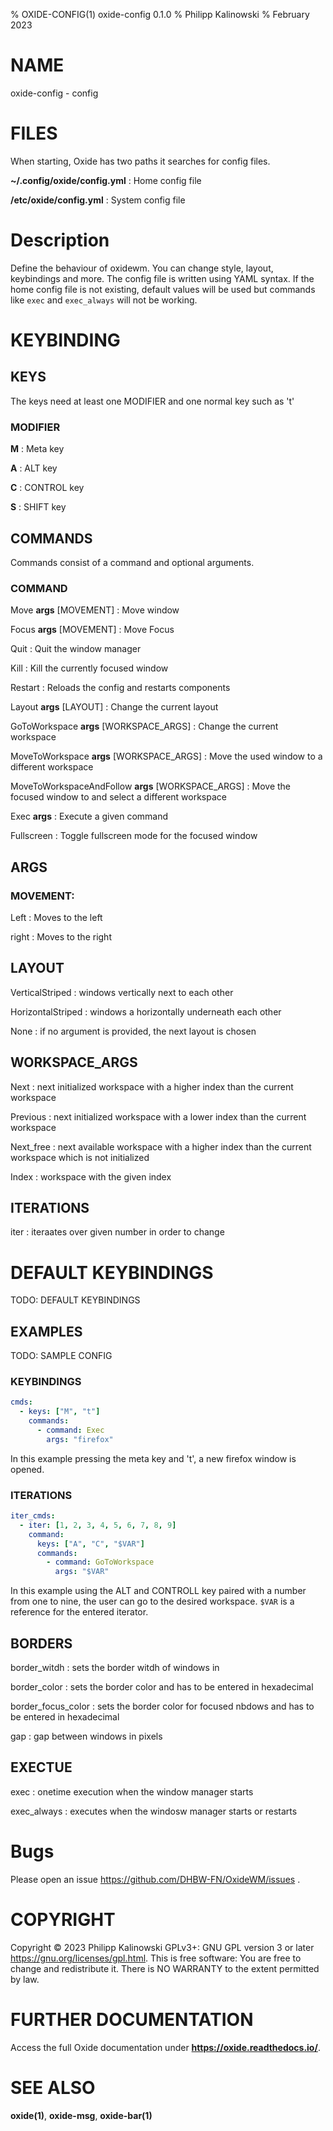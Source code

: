 % OXIDE-CONFIG(1) oxide-config 0.1.0
% Philipp Kalinowski
% February 2023

# NAME

oxide-config - config

# FILES

When starting, Oxide has two paths it searches for config files.

**~/.config/oxide/config.yml**
: Home config file

**/etc/oxide/config.yml**
: System config file

# Description

Define the behaviour of oxidewm. You can change style, layout, keybindings and more.
The config file is written using YAML syntax.
If the home config file is not existing, default values will be used but commands like `exec` and `exec_always` will not be working.

# KEYBINDING

## KEYS

The keys need at least one MODIFIER and one normal key such as 't'

### MODIFIER

**M**
: Meta key

**A**
: ALT key

**C**
: CONTROL key

**S**
: SHIFT key

## COMMANDS

Commands consist of a command and optional arguments.

### COMMAND

Move **args** [MOVEMENT]
: Move window

Focus **args** [MOVEMENT]
: Move Focus

Quit
: Quit the window manager

Kill
: Kill the currently focused window

Restart
: Reloads the config and restarts components

Layout **args** [LAYOUT]
: Change the current layout

GoToWorkspace **args** [WORKSPACE_ARGS]
: Change the current workspace

MoveToWorkspace **args** [WORKSPACE_ARGS]
: Move the used window to a different workspace

MoveToWorkspaceAndFollow **args** [WORKSPACE_ARGS]
: Move the focused window to and select a different workspace

Exec **args** <COMMAND>
: Execute a given command

Fullscreen
: Toggle fullscreen mode for the focused window

## ARGS

### MOVEMENT:

Left
: Moves to the left

right
: Moves to the right

## LAYOUT

VerticalStriped
: windows vertically next to each other

HorizontalStriped
: windows a horizontally underneath each other

None
: if no argument is provided, the next layout is chosen

## WORKSPACE_ARGS

Next
: next initialized workspace with a higher index than the current workspace

Previous
: next initialized workspace with a lower index than the current workspace

Next_free
: next available workspace with a higher index than the current workspace which is not initialized

Index
: workspace with the given index

## ITERATIONS

iter
: iteraates over given number in order to change

# DEFAULT KEYBINDINGS

TODO: DEFAULT KEYBINDINGS

## EXAMPLES

TODO: SAMPLE CONFIG

### KEYBINDINGS

```yaml
cmds:
  - keys: ["M", "t"]
    commands:
      - command: Exec
        args: "firefox"
```

In this example pressing the meta key and 't', a new firefox window is opened.

### ITERATIONS

```yaml
iter_cmds:
  - iter: [1, 2, 3, 4, 5, 6, 7, 8, 9]
    command:
      keys: ["A", "C", "$VAR"]
      commands:
        - command: GoToWorkspace
          args: "$VAR"
```

In this example using the ALT and CONTROLL key paired with a number from one to nine, the user can go to the desired workspace.
`$VAR` is a reference for the entered iterator.

## BORDERS

border_witdh
: sets the border witdh of windows in

border_color
: sets the border color and has to be entered in hexadecimal

border_focus_color
: sets the border color for focused nbdows and has to be entered in hexadecimal

gap
: gap between windows in pixels

## EXECTUE

exec
: onetime execution when the window manager starts

exec_always
: executes when the windosw manager starts or restarts

# Bugs

Please open an issue <https://github.com/DHBW-FN/OxideWM/issues> .

# COPYRIGHT

Copyright © 2023 Philipp Kalinowski GPLv3+\: GNU GPL version 3 or later <https://gnu.org/licenses/gpl.html>.
This is free software: You are free to change and redistribute it. There is NO WARRANTY to the extent permitted by law.

# FURTHER DOCUMENTATION

Access the full Oxide documentation under **https://oxide.readthedocs.io/**.

# SEE ALSO

**oxide(1)**, **oxide-msg**, **oxide-bar(1)**
